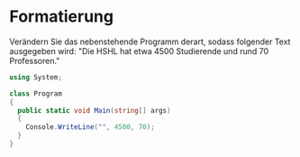 # Formatierung

Verändern Sie das nebenstehende Programm derart, sodass folgender Text ausgegeben wird:
"Die HSHL hat etwa 4500 Studierende und rund 70 Professoren."

```csharp
using System;

class Program
{
  public static void Main(string[] args)
  {
    Console.WriteLine("", 4500, 70);
  }
}
```